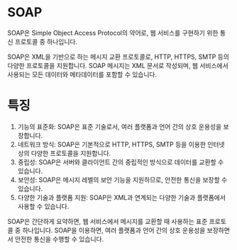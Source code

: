 # SOAP
SOAP은 Simple Object Access Protocol의 약어로, 웹 서비스를 구현하기 위한 통신 프로토콜 중 하나입니다.

SOAP은 XML을 기반으로 하는 메시지 교환 프로토콜로, HTTP, HTTPS, SMTP 등의 다양한 프로토콜을 지원합니다. SOAP 메시지는 XML 문서로 작성되며, 웹 서비스에서 사용되는 모든 데이터와 메타데이터를 포함할 수 있습니다.


# 특징
1. 기능의 표준화: SOAP은 표준 기술로서, 여러 플랫폼과 언어 간의 상호 운용성을 보장합니다.
2. 네트워크 방식: SOAP은 기본적으로 HTTP, HTTPS, SMTP 등을 이용한 인터넷 상의 다양한 프로토콜을 지원합니다.
3. 중립성: SOAP은 서버와 클라이언트 간의 중립적인 방식으로 데이터를 교환할 수 있습니다.
4. 보안성: SOAP은 메시지 레벨의 보안 기능을 지원하므로, 안전한 통신을 보장할 수 있습니다.
5. 다양한 기술과 플랫폼 지원: SOAP은 XML과 연계되는 다양한 기술과 플랫폼에서 사용할 수 있습니다.

SOAP은 간단하게 요약하면, 웹 서비스에서 메시지를 교환할 때 사용하는 표준 프로토콜 중 하나입니다. SOAP을 이용하면, 여러 플랫폼과 언어 간의 상호 운용성을 보장하면서 안전한 통신을 수행할 수 있습니다.
